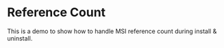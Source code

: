 Reference Count
===============

This is a demo to show how to handle MSI reference count during install & uninstall.